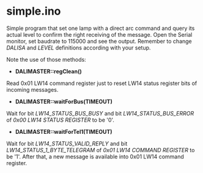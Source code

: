 # simple.ino

Simple program that set one lamp with a direct arc command and query its actual level to confirm the right receiving of the message. Open the Serial monitor, set baudrate to 115000 and see the output. Remember to change *DALISA* and *LEVEL* definitions according with your setup.

Note the use of those methods:

* **DALIMASTER::regClean()**


Read 0x01 LW14 command register just to reset LW14 status register bits of incoming messages.
* **DALIMASTER::waitForBus(TIMEOUT)**


Wait for bit *LW14_STATUS_BUS_BUSY* and bit *LW14_STATUS_BUS_ERROR* of *0x00 LW14 STATUS REGISTER* to be '0'.
* **DALIMASTER::waitForTel1(TIMEOUT)**


Wait for bit *LW14_STATUS_VALID_REPLY* and bit *LW14_STATUS_1_BYTE_TELEGRAM* of *0x01 LW14 COMMAND REGISTER* to be '1'. After that, a new message is available into 0x01 LW14 command register.
